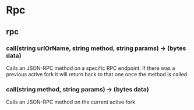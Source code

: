 # Rpc

## rpc



### **call(string urlOrName, string method, string params) &rarr; (bytes data)**

Calls an JSON-RPC method on a specific RPC endpoint. If there was a previous active fork it will return back to that one once the method is called.

### **call(string method, string params) &rarr; (bytes data)**

Calls an JSON-RPC method on the current active fork

